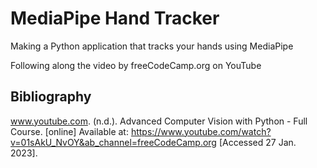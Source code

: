 # MediaPipe Hand Tracker

Making a Python application that tracks your hands using MediaPipe

Following along the video by freeCodeCamp.org on YouTube

## Bibliography
www.youtube.com. (n.d.). Advanced Computer Vision with Python - Full Course. [online] Available at: https://www.youtube.com/watch?v=01sAkU_NvOY&ab_channel=freeCodeCamp.org [Accessed 27 Jan. 2023].